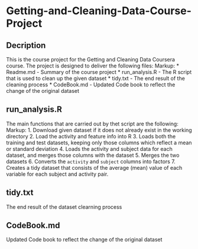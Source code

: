 # Getting-and-Cleaning-Data-Course-Project

## Decription
This is the course project for the Getting and Cleaning Data Coursera course.
The project is designed to deliver the following files:
Markup: *  Readme.md - Summary of the course project
        *  run_analysis.R - The R script that is used to clean up the given dataset
        *  tidy.txt - The end result of the cleaning process 
        *  CodeBook.md - Updated Code book to reflect the change of the original dataset 

## run_analysis.R
The main functions that are carried out by thet script are the following:
Markup: 1. Download given dataset if it does not already exist in the working directory
        2. Load the activity and feature info into R
        3. Loads both the training and test datasets, keeping only those columns which
           reflect a mean or standard deviation
        4. Loads the activity and subject data for each dataset, and merges those
           columns with the dataset
        5. Merges the two datasets
        6. Converts the `activity` and `subject` columns into factors
        7. Creates a tidy dataset that consists of the average (mean) value of each
           variable for each subject and activity pair.

## tidy.txt
The end result of the dataset clearning process

## CodeBook.md
Updated Code book to reflect the change of the original dataset 

